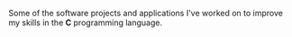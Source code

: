 Some of the software projects and applications I've worked on to improve my skills in the **C** programming language.
